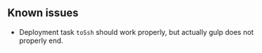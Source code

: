 ## Known issues

- Deployment task `toSsh` should work properly, but actually gulp does not properly end.
